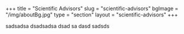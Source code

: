 +++
title = "Scientific Advisors"
slug = "scientific-advisors"
bgImage = "/img/aboutBg.jpg"
type    = "section"
layout = "scientific-advisors"
+++




sadsadsa dsadsadsa dsad sa dasd sadsds

